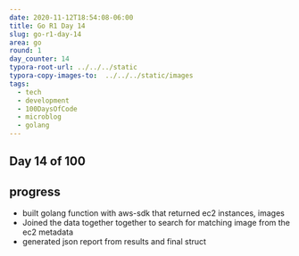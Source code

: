 ```yaml
---
date: 2020-11-12T18:54:08-06:00
title: Go R1 Day 14
slug: go-r1-day-14
area: go
round: 1
day_counter: 14
typora-root-url: ../../../static
typora-copy-images-to:  ../../../static/images
tags:
  - tech
  - development
  - 100DaysOfCode
  - microblog
  - golang
---
```


## Day 14 of 100

## progress

- built golang function with aws-sdk that returned ec2 instances, images
- Joined the data together together to search for matching image from the ec2 metadata
- generated json report from results and final struct
